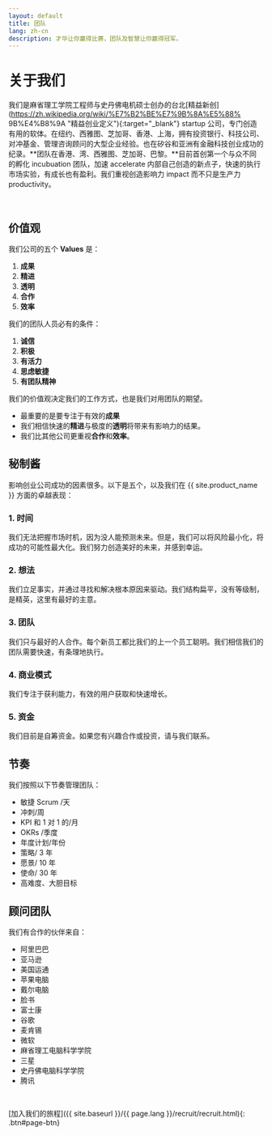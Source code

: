 ```yaml
---
layout: default
title: 团队
lang: zh-cn
description: 才华让你赢得比赛，团队及智慧让你赢得冠军。
---
```


# 关于我们

我们是麻省理工学院工程师与史丹佛电机硕士创办的台北[精益新创](https://zh.wikipedia.org/wiki/%E7%B2%BE%E7%9B%8A%E5%88% 9B%E4%B8%9A "精益创业定义"){:target="\_blank"} startup 公司，专门创造有用的软体。在纽约、西雅图、芝加哥、香港、上海，拥有投资银行、科技公司、对冲基金、管理咨询顾问的大型企业经验。也在矽谷和亚洲有金融科技创业成功的纪录。**团队在香港、湾、西雅图、芝加哥、巴黎。**目前首创第一个与众不同的孵化 incubuation 团队，加速 accelerate 内部自己创造的新点子，快速的执行市场实验，有成长也有盈利。我们重视创造影响力 impact 而不只是生产力 productivity。

<br>

## 价值观

我们公司的五个 **Values** 是：

1. **成果**
1. **精进**
1. **透明**
1. **合作**
1. **效率**

我们的团队人员必有的条件：

1. **诚信**
1. **积极**
1. **有活力**
1. **思虑敏捷**
1. **有团队精神**

我们的价值观决定我们的工作方式，也是我们对用团队的期望。

- 最重要的是要专注于有效的**成果**
- 我们相信快速的**精进**与极度的**透明**将带来有影响力的结果。
- 我们比其他公司更重视**合作**和**效率**。

## 秘制酱

影响创业公司成功的因素很多。以下是五个，以及我们在 {{ site.product_name }} 方面的卓越表现：

### 1. 时间

我们无法把握市场时机，因为没人能预测未来。但是，我们可以将风险最小化，将成功的可能性最大化。我们努力创造美好的未来，并感到幸运。

### 2. 想法

我们立足事实，并通过寻找和解决根本原因来驱动。我们结构扁平，没有等级制，是精英，这里有最好的主意。

### 3. 团队

我们只与最好的人合作。每个新员工都比我们的上一个员工聪明。我们相信我们的团队需要快速，有条理地执行。

### 4. 商业模式

我们专注于获利能力，有效的用户获取和快速增长。

### 5. 资金

我们目前是自筹资金。如果您有兴趣合作或投资，请与我们联系。

## 节奏

我们按照以下节奏管理团队：

- 敏捷 Scrum /天
- 冲刺/周
- KPI 和 1 对 1 的/月
- OKRs /季度
- 年度计划/年份
- 策略/ 3 年
- 愿景/ 10 年
- 使命/ 30 年
- 高难度、大胆目标

## 顾问团队

我们有合作的伙伴来自：

- 阿里巴巴
- 亚马逊
- 美国运通
- 苹果电脑
- 戴尔电脑
- 脸书
- 富士康
- 谷歌
- 麦肯锡
- 微软
- 麻省理工电脑科学学院
- 三星
- 史丹佛电脑科学学院
- 腾讯

<br>

[加入我们的旅程]({{ site.baseurl }}/{{ page.lang }}/recruit/recruit.html){: .btn#page-btn}

<br>
